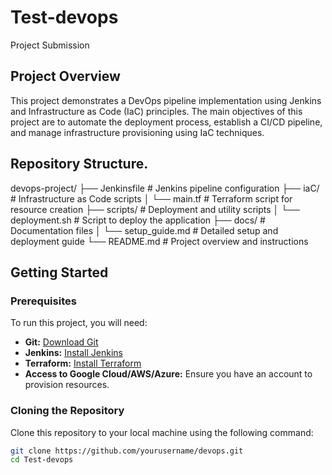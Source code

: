 # Test-devops
Project Submission

## Project Overview

This project demonstrates a DevOps pipeline implementation using Jenkins and Infrastructure as Code (IaC) principles. The main objectives of this project are to automate the deployment process, establish a CI/CD pipeline, and manage infrastructure provisioning using IaC techniques.

## Repository Structure.

devops-project/
├── Jenkinsfile                # Jenkins pipeline configuration
├── iaC/                       # Infrastructure as Code scripts
│   └── main.tf               # Terraform script for resource creation
├── scripts/                  # Deployment and utility scripts
│   └── deployment.sh         # Script to deploy the application
├── docs/                     # Documentation files
│   └── setup_guide.md        # Detailed setup and deployment guide
└── README.md                 # Project overview and instructions


## Getting Started

### Prerequisites

To run this project, you will need:
- **Git:** [Download Git](https://git-scm.com/)
- **Jenkins:** [Install Jenkins](https://www.jenkins.io/doc/book/installing/)
- **Terraform:** [Install Terraform](https://www.terraform.io/downloads.html)
- **Access to Google Cloud/AWS/Azure:** Ensure you have an account to provision resources.

### Cloning the Repository

Clone this repository to your local machine using the following command:

```bash
git clone https://github.com/yourusername/devops.git
cd Test-devops
